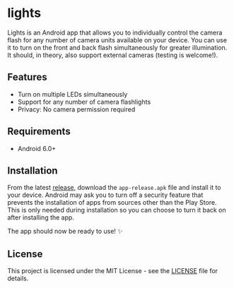 # lights
Lights is an Android app that allows you to individually control the camera flash for any number of camera units available on your device. You can use it to turn on the front and back flash simultaneously for greater illumination. It should, in theory, also support external cameras (testing is welcome!).

## Features
* Turn on multiple LEDs simultaneously
* Support for any number of camera flashlights
* Privacy: No camera permission required

## Requirements
* Android 6.0+

## Installation
From the latest [release](../../releases), download the `app-release.apk` file and install it to your device. Android may ask you to turn off a security feature that prevents the installation of apps from sources other than the Play Store. This is only needed during installation so you can choose to turn it back on after installing the app.

The app should now be ready to use! ✨

## License
This project is licensed under the MIT License - see the [LICENSE](LICENSE) file for details.
